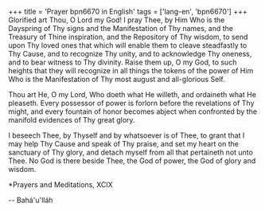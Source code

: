 +++
title = 'Prayer bpn6670 in English'
tags = ['lang-en', 'bpn6670']
+++
Glorified art Thou, O Lord my God! I pray Thee, by Him Who is the Dayspring of Thy signs and the Manifestation of Thy names, and the Treasury of Thine inspiration, and the Repository of Thy wisdom, to send upon Thy loved ones that which will enable them to cleave steadfastly to Thy Cause, and to recognize Thy unity, and to acknowledge Thy oneness, and to bear witness to Thy divinity. Raise them up, O my God, to such heights that they will recognize in all things the tokens of the power of Him Who is the Manifestation of Thy most august and all-glorious Self.

Thou art He, O my Lord, Who doeth what He willeth, and ordaineth what He pleaseth. Every possessor of power is forlorn before the revelations of Thy might, and every fountain of honor becomes abject when confronted by the manifold evidences of Thy great glory.

I beseech Thee, by Thyself and by whatsoever is of Thee, to grant that I may help Thy Cause and speak of Thy praise, and set my heart on the sanctuary of Thy glory, and detach myself from all that pertaineth not unto Thee. No God is there beside Thee, the God of power, the God of glory and wisdom.


*Prayers and Meditations, XCIX

-- Bahá'u'lláh
